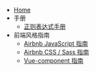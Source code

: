 * [Home](/)
* 手册
    * [正则表达式手册](API/Regular.md)
* 前端风格指南
  * [Airbnb JavaScript 指南](StyleGuide/JavaScript.md)
  * [Airbnb CSS / Sass 指南](StyleGuide/Css.md)
  * [Vue-component 指南](StyleGuide/Vue-component.md)
